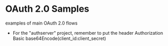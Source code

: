 # OAuth 2.0 Samples
examples of main OAuth 2.0 flows

* For the "authserver" project, remember to put the header 
         Authorization Basic base64Encode(client_id:client_secret)
